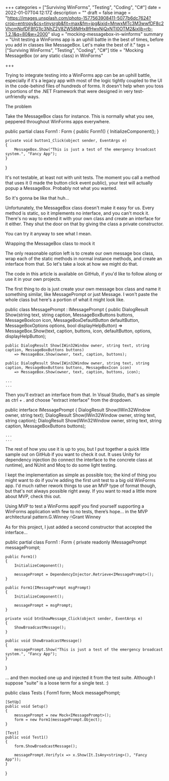 +++
categories = ["Surviving WinForms", "Testing", "Coding", "C#"]
date = 2022-01-07T04:12:17Z
description = ""
draft = false
image = "https://images.unsplash.com/photo-1577563908411-5077b6dc7624?crop=entropy&cs=tinysrgb&fit=max&fm=jpg&ixid=MnwxMTc3M3wwfDF8c2VhcmNofDF8fG1lc3NhZ2V8ZW58MHx8fHwxNjQxNTI0OTM2&ixlib=rb-1.2.1&q=80&w=2000"
slug = "mocking-messagebox-in-winforms"
summary = "Unit testing a WinForms app is an uphill battle in the best of times, before you add in classes like MessageBox. Let's make the best of it."
tags = ["Surviving WinForms", "Testing", "Coding", "C#"]
title = "Mocking MessageBox (or any static class) in WinForms"

+++


Trying to integrate testing into a WinForms app can be an uphill battle, especially if it's a legacy app with most of the logic tightly coupled to the UI in the code-behind files of hundreds of forms. It doesn't help when you toss in portions of the .NET Framework that were designed in very test-unfriendly ways.


The problem

Take the MessageBox class for instance. This is normally what you see, peppered throughout WinForms apps everywhere.

public partial class Form1 : Form
{
    public Form1()
    {
        InitializeComponent();
    }

    private void button1_Click(object sender, EventArgs e)
    {
        MessageBox.Show("This is just a test of the emergency broadcast system.", "Fancy App");
    }
}

It's not testable, at least not with unit tests. The moment you call a method that uses it (I made the button click event public), your test will actually popup a MessageBox. Probably not what you wanted.


So it's gonna be like that huh...

Unfortunately, the MessageBox class doesn't make it easy for us. Every method is static, so it implements no interface, and you can't mock it. There's no way to extend it with your own class and create an interface for it either. They shut the door on that by giving the class a private constructor.

You can try it anyway to see what I mean.


Wrapping the MessageBox class to mock it

The only reasonable option left is to create our own message box class, wrap each of the static methods in normal instance methods, and create an interface from that. So let's take a look at how we might do that.



The code in this article is available on GitHub, if you'd like to follow along or use it in your own projects.



The first thing to do is just create your own message box class and name it something similar, like MessagePrompt or just Message. I won't paste the whole class but here's a portion of what it might look like.

public class MessagePrompt : IMessagePrompt
{
    public DialogResult Show(string text, string caption, MessageBoxButtons buttons, MessageBoxIcon icon, MessageBoxDefaultButton defaultButton, MessageBoxOptions options, bool displayHelpButton)
        => MessageBox.Show(text, caption, buttons, icon, defaultButton, options, displayHelpButton);

    public DialogResult Show(IWin32Window owner, string text, string caption, MessageBoxButtons buttons)
        => MessageBox.Show(owner, text, caption, buttons);

    public DialogResult Show(IWin32Window owner, string text, string caption, MessageBoxButtons buttons, MessageBoxIcon icon)
        => MessageBox.Show(owner, text, caption, buttons, icon);

    ...
    ...

Then you'll extract an interface from that. In Visual Studio, that's as simple as ctrl + . and choose "extract interface" from the dropdown.

public interface IMessagePrompt
{
    DialogResult Show(IWin32Window owner, string text);
    DialogResult Show(IWin32Window owner, string text, string caption);
    DialogResult Show(IWin32Window owner, string text, string caption, MessageBoxButtons buttons);

    ...
    ...

The rest of how you use it is up to you, but I put together a quick little sample out on GitHub if you want to check it out. It uses Unity for dependency injection (to connect the interface to the concrete class at runtime), and NUnit and Moq to do some light testing.

I kept the implementation as simple as possible too; the kind of thing you might want to do if you're adding the first unit test to a big old WinForms app. I'd much rather rework things to use an MVP type of format though, but that's not always possible right away. If you want to read a little more about MVP, check this out.

Using MVP to test a WinForms appIf you find yourself supporting a WinForms application with few to no tests, there’s hope... in the MVP architectural pattern.G.Winney 🖱Grant Winney

As for this project, I just added a second constructor that accepted the interface...

public partial class Form1 : Form
{
    private readonly IMessagePrompt messagePrompt;

    public Form1()
    {
        InitializeComponent();

        messagePrompt = DependencyInjector.Retrieve<IMessagePrompt>();
    }

    public Form1(IMessagePrompt msgPrompt)
    {
        InitializeComponent();

        messagePrompt = msgPrompt;
    }

    private void btnShowMessage_Click(object sender, EventArgs e)
    {
        ShowBroadcastMessage();
    }

    public void ShowBroadcastMessage()
    {
        messagePrompt.Show("This is just a test of the emergency broadcast system.", "Fancy App");
    }
}

... and then mocked one up and injected it from the test suite. Although I suppose "suite" is a loose term for a single test. :)

public class Tests
{
    Form1 form;
    Mock<IMessagePrompt> messagePrompt;

    [SetUp]
    public void Setup()
    {
        messagePrompt = new Mock<IMessagePrompt>();
        form = new Form1(messagePrompt.Object);
    }

    [Test]
    public void Test1()
    {
        form.ShowBroadcastMessage();

        messagePrompt.Verify(x => x.Show(It.IsAny<string>(), "Fancy App"));
    }
}